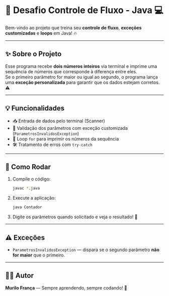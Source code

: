 # 🚀 Desafio Controle de Fluxo - Java 💻

Bem-vindo ao projeto que treina seu **controle de fluxo**, **exceções customizadas** e **loops** em Java! 🔥

---

## ✨ Sobre o Projeto

Esse programa recebe **dois números inteiros** via terminal e imprime uma sequência de números que corresponde à diferença entre eles.  
Se o primeiro parâmetro for maior ou igual ao segundo, o programa lança uma **exceção personalizada** para garantir que os dados estejam corretos. ⚠️

---

## 💡 Funcionalidades

- 📥 Entrada de dados pelo terminal (Scanner)  
- 🚫 Validação dos parâmetros com exceção customizada (`ParametrosInvalidosException`)  
- 🔄 Loop `for` para imprimir os números da sequência  
- 🛠️ Tratamento de erros com `try-catch`  

---

## 🏃 Como Rodar

1. Compile o código:
   ```bash
   javac *.java
   ```
2. Execute a aplicação:
   ```bash
   java Contador
   ```
3. Digite os parâmetros quando solicitado e veja o resultado! 🎯

---

## ⚠️ Exceções

- `ParametrosInvalidosException` — dispara se o segundo parâmetro **não for maior** que o primeiro.

---

## 👨‍💻 Autor

**Murilo França** — Sempre aprendendo, sempre codando! 💪

